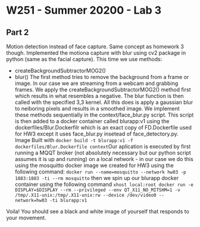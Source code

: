  # W251 - Summer 20200 - Lab 3
 
 
 
 ## Part 2
 Motion detection instead of face capture. Same concept as homework 3 though. Implemented the motiona capture with blur using cv2 package in python (same as the facial capture). This time we use methods:
 - createBackgroundSubtractorMOG2()
 - blur()
 The first method tries to remove the background from a frame or image. In our case we are streaming from a webcam and grabbing frames. We apply the createBackgroundSubtractorMOG2() method first which results in what resembles a negative. The blur function is then called with the specified 3,3 kernel. All this does is apply a gaussian blur to neiboring pixels and results in a smoothed image. We implement these methods sequentially in the context/face_blur.py script. This script is then added to a docker container called blurapp:v1 using the dockerfiles/Blur.Dockerfilr which is an exact copy of FD.Dockerfile used for HW3 except it uses face_blur.py insetead of face_detectory.py.  
Image Built with `docker build -t blurapp:v1 -f dockerfiles/Blur.Dockerfile context`Our aplication is executed by first running a MQQT broker (not absolutely necessary but our python script assumes it is up and running) on a local network - in our case we do this using the mosquitto docker image we created for HW3 using the following command: `docker run --name=mosquitto --network hw03 -p 1883:1883 -ti --rm mosquitto` then we spin up our blurapp docker container using the following command
`xhost local:root
docker run -e DISPLAY=$DISPLAY --rm --privileged --env QT_X11_NO_MITSHM=1 -v /tmp/.X11-unix:/tmp/.X11-unix:rw --device /dev/video0 --network=hw03 -ti blurapp:v1`  

Voila! You should see a black and white image of yourself that responds to your movement.
 

